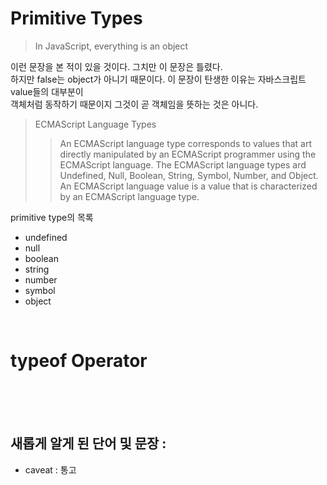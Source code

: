 # Primitive Types

> In JavaScript, everything is an object

이런 문장을 본 적이 있을 것이다. 그치만 이 문장은 틀렸다.  
하지만 false는 object가 아니기 때문이다.
이 문장이 탄생한 이유는 자바스크립트 value들의 대부분이  
객체처럼 동작하기 때문이지 그것이 곧 객체임을 뜻하는 것은 아니다.

> ECMAScript Language Types
>
> > An ECMAScript language type corresponds to values that art directly manipulated by an ECMAScript programmer using the ECMAScript language. The ECMAScript language types ard Undefined, Null, Boolean, String, Symbol, Number, and Object. An ECMAScript language value is a value that is characterized by an ECMAScript language type.

primitive type의 목록

- undefined
- null
- boolean
- string
- number
- symbol
- object

<br>
 
 # typeof Operator

<br>
<br>
<br>

## 새롭게 알게 된 단어 및 문장 :

- caveat : 통고
